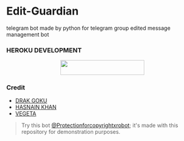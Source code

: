 # Edit-Guardian
 telegram bot made by python for telegram group edited message management bot 


### HEROKU DEVELOPMENT 
<p align="center"><a href="https://dashboard.heroku.com/new?template=https://github.com/Gokukhan1/Editing-bot"> <img src="https://img.shields.io/badge/Deploy%20On%20Heroku-black?style=for-the-badge&logo=heroku" width="220" height="38.45"/></a></p>

### Credit 
+ [DRAK GOKU](https://github.com/Xeno_Kakarot)
+ [HASNAIN KHAN](https://github.com/hasnainkk-07)
+ [VEGETA](https://github.com/The_saiyans_prince)


> Try this bot [@Protectionforcopyrightxrobot](https://t.me/Protectionforcopyrightxrobot); it's made with this repository for demonstration purposes. 
